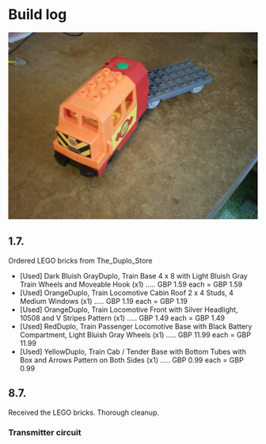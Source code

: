 # Build log

![](img_20160709.jpg)

## 1.7.

Ordered LEGO bricks from The_Duplo_Store

* [Used] Dark Bluish GrayDuplo, Train Base 4 x 8 with Light Bluish Gray Train Wheels and Moveable Hook  (x1) ..... GBP 1.59 each = GBP 1.59
* [Used] OrangeDuplo, Train Locomotive Cabin Roof 2 x 4 Studs, 4 Medium Windows  (x1) ..... GBP 1.19 each = GBP 1.19
* [Used] OrangeDuplo, Train Locomotive Front with Silver Headlight, 10508 and V Stripes Pattern  (x1) ..... GBP 1.49 each = GBP 1.49
* [Used] RedDuplo, Train Passenger Locomotive Base with Black Battery Compartment, Light Bluish Gray Wheels  (x1) ..... GBP 11.99 each = GBP 11.99
* [Used] YellowDuplo, Train Cab / Tender Base with Bottom Tubes with Box and Arrows Pattern on Both Sides  (x1) ..... GBP 0.99 each = GBP 0.99


## 8.7.

Received the LEGO bricks.
Thorough cleanup.


### Transmitter circuit


